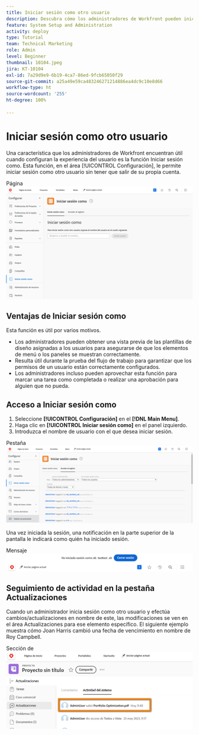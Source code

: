 ```yaml
---
title: Iniciar sesión como otro usuario
description: Descubra cómo los administradores de Workfront pueden iniciar sesión como otros usuarios para probar la configuración del sistema, las plantillas de diseño, los informes, etc.
feature: System Setup and Administration
activity: deploy
type: Tutorial
team: Technical Marketing
role: Admin
level: Beginner
thumbnail: 10104.jpeg
jira: KT-10104
exl-id: 7a29d9e9-6b19-4ca7-86ed-9fcb65050f29
source-git-commit: a25a49e59ca483246271214886ea4dc9c10e8d66
workflow-type: ht
source-wordcount: '255'
ht-degree: 100%

---
```


# Iniciar sesión como otro usuario

Una característica que los administradores de Workfront encuentran útil cuando configuran la experiencia del usuario es la función Iniciar sesión como. Esta función, en el área [!UICONTROL Configuración], le permite iniciar sesión como otro usuario sin tener que salir de su propia cuenta.

Página ![[!UICONTROL Iniciar sesión como] en el área [!UICONTROL Configuración]](assets/admin-fund-log-in-as-1.png)

## Ventajas de Iniciar sesión como

Esta función es útil por varios motivos.

* Los administradores pueden obtener una vista previa de las plantillas de diseño asignadas a los usuarios para asegurarse de que los elementos de menú o los paneles se muestran correctamente.
* Resulta útil durante la prueba del flujo de trabajo para garantizar que los permisos de un usuario están correctamente configurados.
* Los administradores incluso pueden aprovechar esta función para marcar una tarea como completada o realizar una aprobación para alguien que no pueda.

## Acceso a Iniciar sesión como

1. Seleccione **[!UICONTROL Configuración]** en el **[!DNL Main Menu]**.
1. Haga clic en **[!UICONTROL Iniciar sesión como]** en el panel izquierdo.
1. Introduzca el nombre de usuario con el que desea iniciar sesión.

Pestaña ![[!UICONTROL Registro de acceso] de la página [!UICONTROL Iniciar sesión como]](assets/admin-fund-log-in-as-3.png)

Una vez iniciada la sesión, una notificación en la parte superior de la pantalla le indicará como quién ha iniciado sesión.

Mensaje ![[!UICONTROL Actualmente identificado como] en la parte superior de la ventana de [!DNL Workfront]](assets/admin-fund-log-in-as-2.png)

## Seguimiento de actividad en la pestaña Actualizaciones

Cuando un administrador inicia sesión como otro usuario y efectúa cambios/actualizaciones en nombre de este, las modificaciones se ven en el área Actualizaciones para ese elemento específico. El siguiente ejemplo muestra cómo Joan Harris cambió una fecha de vencimiento en nombre de Roy Campbell.

Sección de ![[!UICONTROL Actualizaciones]](assets/admin-fund-log-in-as-4.png)
